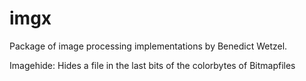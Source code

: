 # imgx
Package of image processing implementations by Benedict Wetzel.

Imagehide:
  Hides a file in the last bits of the colorbytes of Bitmapfiles
